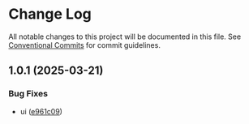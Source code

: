 # Change Log

All notable changes to this project will be documented in this file.
See [Conventional Commits](https://conventionalcommits.org) for commit guidelines.

## 1.0.1 (2025-03-21)


### Bug Fixes

* ui ([e961c09](https://github.com/abcdyeah/lf-monerepo/commit/e961c09396abd7de258cb198c7d36e5e97a53e54))
